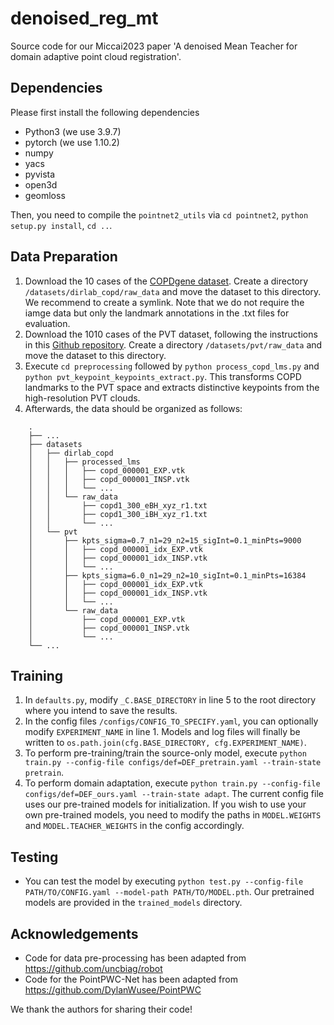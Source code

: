 # denoised_reg_mt
Source code for our Miccai2023 paper 'A denoised Mean Teacher for domain adaptive point cloud registration'.

## Dependencies
Please first install the following dependencies
* Python3 (we use 3.9.7)
* pytorch (we use 1.10.2)
* numpy
* yacs
* pyvista
* open3d
* geomloss

Then, you need to compile the `pointnet2_utils` via `cd pointnet2`, `python setup.py install`, `cd ..`.

## Data Preparation
1. Download the 10 cases of the [COPDgene dataset](https://med.emory.edu/departments/radiation-oncology/research-laboratories/deformable-image-registration/downloads-and-reference-data/copdgene.html). Create a directory `/datasets/dirlab_copd/raw_data` and move the dataset to this directory. We recommend to create a symlink. Note that we do not require the iamge data but only the landmark annotations in the .txt files for evaluation.
2. Download the 1010 cases of the PVT dataset, following the instructions in this [Github repository](https://github.com/uncbiag/robot). Create a directory `/datasets/pvt/raw_data` and move the dataset to this directory.
3. Execute `cd preprocessing` followed by `python process_copd_lms.py` and `python pvt_keypoint_keypoints_extract.py`. This transforms COPD landmarks to the PVT space and extracts distinctive keypoints from the high-resolution PVT clouds.
4. Afterwards, the data should be organized as follows:
```
    .
    ├── ...
    ├── datasets
    │   ├── dirlab_copd
    │   │   ├── processed_lms
    │   │   │   ├── copd_000001_EXP.vtk
    │   │   │   ├── copd_000001_INSP.vtk
    │   │   │   └── ...
    │   │   └── raw_data
    │   │       ├── copd1_300_eBH_xyz_r1.txt
    │   │       ├── copd1_300_iBH_xyz_r1.txt
    │   │       └── ...
    │   └── pvt
    │       ├── kpts_sigma=0.7_n1=29_n2=15_sigInt=0.1_minPts=9000
    │       │   ├── copd_000001_idx_EXP.vtk
    │       │   ├── copd_000001_idx_INSP.vtk
    │       │   └── ...
    │       ├── kpts_sigma=6.0_n1=29_n2=10_sigInt=0.1_minPts=16384
    │       │   ├── copd_000001_idx_EXP.vtk
    │       │   ├── copd_000001_idx_INSP.vtk
    │       │   └── ...
    │       └── raw_data
    │           ├── copd_000001_EXP.vtk
    │           ├── copd_000001_INSP.vtk
    │           └── ...
    └── ...
```
## Training
1. In `defaults.py`, modify `_C.BASE_DIRECTORY` in line 5 to the root directory where you intend to save the results.
2. In the config files `/configs/CONFIG_TO_SPECIFY.yaml`, you can optionally modify `EXPERIMENT_NAME` in line 1. Models and log files will finally be written to `os.path.join(cfg.BASE_DIRECTORY, cfg.EXPERIMENT_NAME)`.
3. To perform pre-training/train the source-only model, execute `python train.py --config-file configs/def=DEF_pretrain.yaml --train-state pretrain`.
4. To perform domain adaptation, execute `python train.py --config-file configs/def=DEF_ours.yaml --train-state adapt`. The current config file uses our pre-trained models for initialization. If you wish to use your own pre-trained models, you need to modify the paths in `MODEL.WEIGHTS` and `MODEL.TEACHER_WEIGHTS` in the config accordingly.

## Testing
* You can test the model by executing `python test.py --config-file PATH/TO/CONFIG.yaml --model-path PATH/TO/MODEL.pth`. Our pretrained models are provided in the `trained_models` directory.

## Acknowledgements
* Code for data pre-processing has been adapted from https://github.com/uncbiag/robot
* Code for the PointPWC-Net has been adapted from https://github.com/DylanWusee/PointPWC

We thank the authors for sharing their code!

